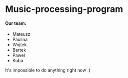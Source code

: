 # Music-processing-program

#### Our team:
- Mateusz
- Paulina
- Wojtek
- Bartek
- Pawel
- Kuba


It's impossible to do anything right now :(
